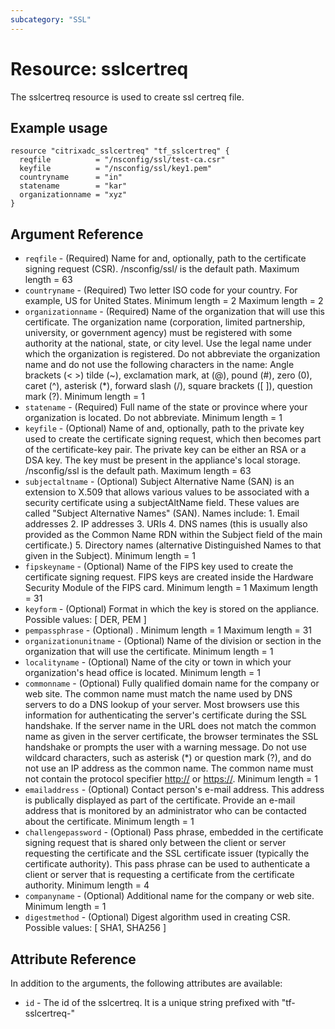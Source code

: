 ```yaml
---
subcategory: "SSL"
---
```


# Resource: sslcertreq

The sslcertreq resource is used to create ssl certreq file.


## Example usage

```hcl
resource "citrixadc_sslcertreq" "tf_sslcertreq" {
  reqfile          = "/nsconfig/ssl/test-ca.csr"
  keyfile          = "/nsconfig/ssl/key1.pem"
  countryname      = "in"
  statename        = "kar"
  organizationname = "xyz"
}
```


## Argument Reference

* `reqfile` - (Required) Name for and, optionally, path to the certificate signing request (CSR). /nsconfig/ssl/ is the default path. Maximum length =  63
* `countryname` - (Required) Two letter ISO code for your country. For example, US for United States. Minimum length =  2 Maximum length =  2
* `organizationname` - (Required) Name of the organization that will use this certificate. The organization name (corporation, limited partnership, university, or government agency) must be registered with some authority at the national, state, or city level. Use the legal name under which the organization is registered. Do not abbreviate the organization name and do not use the following characters in the name: Angle brackets (< >) tilde (~), exclamation mark, at (@), pound (#), zero (0), caret (^), asterisk (*), forward slash (/), square brackets ([ ]), question mark (?). Minimum length =  1
* `statename` - (Required) Full name of the state or province where your organization is located. Do not abbreviate. Minimum length =  1
* `keyfile` - (Optional) Name of and, optionally, path to the private key used to create the certificate signing request, which then becomes part of the certificate-key pair. The private key can be either an RSA or a DSA key. The key must be present in the appliance's local storage. /nsconfig/ssl is the default path. Maximum length =  63
* `subjectaltname` - (Optional) Subject Alternative Name (SAN) is an extension to X.509 that allows various values to be associated with a security certificate using a subjectAltName field. These values are called "Subject Alternative Names" (SAN). Names include: 1. Email addresses 2. IP addresses 3. URIs 4. DNS names (this is usually also provided as the Common Name RDN within the Subject field of the main certificate.) 5. Directory names (alternative Distinguished Names to that given in the Subject). Minimum length =  1
* `fipskeyname` - (Optional) Name of the FIPS key used to create the certificate signing request. FIPS keys are created inside the Hardware Security Module of the FIPS card. Minimum length =  1 Maximum length =  31
* `keyform` - (Optional) Format in which the key is stored on the appliance. Possible values: [ DER, PEM ]
* `pempassphrase` - (Optional) . Minimum length =  1 Maximum length =  31
* `organizationunitname` - (Optional) Name of the division or section in the organization that will use the certificate. Minimum length =  1
* `localityname` - (Optional) Name of the city or town in which your organization's head office is located. Minimum length =  1
* `commonname` - (Optional) Fully qualified domain name for the company or web site. The common name must match the name used by DNS servers to do a DNS lookup of your server. Most browsers use this information for authenticating the server's certificate during the SSL handshake. If the server name in the URL does not match the common name as given in the server certificate, the browser terminates the SSL handshake or prompts the user with a warning message. Do not use wildcard characters, such as asterisk (*) or question mark (?), and do not use an IP address as the common name. The common name must not contain the protocol specifier <http://> or <https://>. Minimum length =  1
* `emailaddress` - (Optional) Contact person's e-mail address. This address is publically displayed as part of the certificate. Provide an e-mail address that is monitored by an administrator who can be contacted about the certificate. Minimum length =  1
* `challengepassword` - (Optional) Pass phrase, embedded in the certificate signing request that is shared only between the client or server requesting the certificate and the SSL certificate issuer (typically the certificate authority). This pass phrase can be used to authenticate a client or server that is requesting a certificate from the certificate authority. Minimum length =  4
* `companyname` - (Optional) Additional name for the company or web site. Minimum length =  1
* `digestmethod` - (Optional) Digest algorithm used in creating CSR. Possible values: [ SHA1, SHA256 ]


## Attribute Reference

In addition to the arguments, the following attributes are available:

* `id` - The id of the sslcertreq. It is a unique string prefixed with "tf-sslcertreq-"

